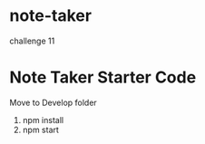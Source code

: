# note-taker
challenge 11
# Note Taker Starter Code
Move to Develop folder
1) npm install
2) npm start 

